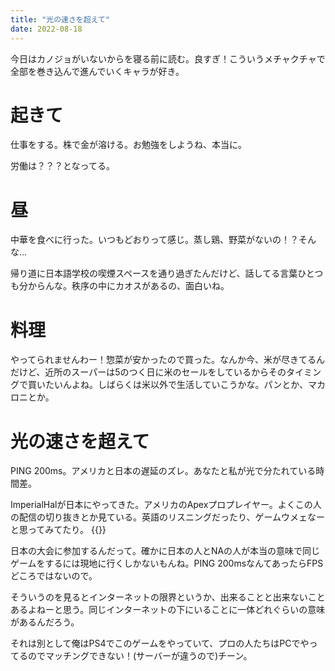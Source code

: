```yaml
---
title: "光の速さを超えて"
date: 2022-08-18
---
```


今日はカノジョがいないからを寝る前に読む。良すぎ！こういうメチャクチャで全部を巻き込んで進んでいくキャラが好き。
# 起きて
仕事をする。株で金が溶ける。お勉強をしようね、本当に。

労働は？？？となってる。

# 昼
中華を食べに行った。いつもどおりって感じ。蒸し鶏、野菜がないの！？そんな...

帰り道に日本語学校の喫煙スペースを通り過ぎたんだけど、話してる言葉ひとつも分からんな。秩序の中にカオスがあるの、面白いね。
# 料理
やってられませんわー！惣菜が安かったので買った。なんか今、米が尽きてるんだけど、近所のスーパーは5のつく日に米のセールをしているからそのタイミングで買いたいんよね。しばらくは米以外で生活していこうかな。パンとか、マカロニとか。

# 光の速さを超えて
PING 200ms。アメリカと日本の遅延のズレ。あなたと私が光で分たれている時間差。


ImperialHalが日本にやってきた。アメリカのApexプロプレイヤー。よくこの人の配信の切り抜きとか見ている。英語のリスニングだったり、ゲームウメェなーと思ってみてたり。
{{<tweet user="dango_bot" id="1560099405528969217">}}

日本の大会に参加するんだって。確かに日本の人とNAの人が本当の意味で同じゲームをするには現地に行くしかないもんね。PING 200msなんてあったらFPSどころではないので。

そういうのを見るとインターネットの限界というか、出来ることと出来ないことあるよねーと思う。同じインターネットの下にいることに一体どれぐらいの意味があるんだろう。

それは別として俺はPS4でこのゲームをやっていて、プロの人たちはPCでやってるのでマッチングできない！(サーバーが違うので)チーン。